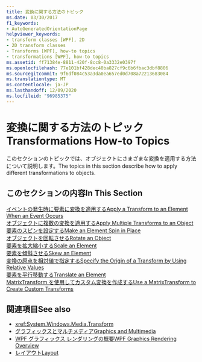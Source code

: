 ```yaml
---
title: 変換に関する方法のトピック
ms.date: 03/30/2017
f1_keywords:
- AutoGeneratedOrientationPage
helpviewer_keywords:
- transform classes [WPF], 2D
- 2D transform classes
- Transforms [WPF], how-to topics
- transformations [WPF], how-to topics
ms.assetid: ff71384e-8811-420f-8cc8-0a3332e0397f
ms.openlocfilehash: 77e101bf428dec40ba827cf9c6b6fbac3dbf8806
ms.sourcegitcommit: 9f6df084c53a3da0ea657ed0d708a72213683084
ms.translationtype: MT
ms.contentlocale: ja-JP
ms.lasthandoff: 12/09/2020
ms.locfileid: "96985375"
---
```

# <a name="transformations-how-to-topics"></a><span data-ttu-id="e386e-102">変換に関する方法のトピック</span><span class="sxs-lookup"><span data-stu-id="e386e-102">Transformations How-to Topics</span></span>
<span data-ttu-id="e386e-103">このセクションのトピックでは、オブジェクトにさまざまな変換を適用する方法について説明します。</span><span class="sxs-lookup"><span data-stu-id="e386e-103">The topics in this section describe how to apply different transformations to objects.</span></span>  
  
## <a name="in-this-section"></a><span data-ttu-id="e386e-104">このセクションの内容</span><span class="sxs-lookup"><span data-stu-id="e386e-104">In This Section</span></span>  
 [<span data-ttu-id="e386e-105">イベントの発生時に要素に変換を適用する</span><span class="sxs-lookup"><span data-stu-id="e386e-105">Apply a Transform to an Element When an Event Occurs</span></span>](how-to-apply-a-transform-to-an-element-when-an-event-occurs.md)  
 [<span data-ttu-id="e386e-106">オブジェクトに複数の変換を適用する</span><span class="sxs-lookup"><span data-stu-id="e386e-106">Apply Multiple Transforms to an Object</span></span>](how-to-apply-multiple-transforms-to-an-object.md)  
 [<span data-ttu-id="e386e-107">要素のスピンを設定する</span><span class="sxs-lookup"><span data-stu-id="e386e-107">Make an Element Spin in Place</span></span>](how-to-make-an-element-spin-in-place.md)  
 [<span data-ttu-id="e386e-108">オブジェクトを回転させる</span><span class="sxs-lookup"><span data-stu-id="e386e-108">Rotate an Object</span></span>](how-to-rotate-an-object.md)  
 [<span data-ttu-id="e386e-109">要素を拡大縮小する</span><span class="sxs-lookup"><span data-stu-id="e386e-109">Scale an Element</span></span>](how-to-scale-an-element.md)  
 [<span data-ttu-id="e386e-110">要素を傾斜させる</span><span class="sxs-lookup"><span data-stu-id="e386e-110">Skew an Element</span></span>](how-to-skew-an-element.md)  
 [<span data-ttu-id="e386e-111">変換の原点を相対値で指定する</span><span class="sxs-lookup"><span data-stu-id="e386e-111">Specify the Origin of a Transform by Using Relative Values</span></span>](how-to-specify-the-origin-of-a-transform-by-using-relative-values.md)  
 [<span data-ttu-id="e386e-112">要素を平行移動する</span><span class="sxs-lookup"><span data-stu-id="e386e-112">Translate an Element</span></span>](how-to-translate-an-element.md)  
 [<span data-ttu-id="e386e-113">MatrixTransform を使用してカスタム変換を作成する</span><span class="sxs-lookup"><span data-stu-id="e386e-113">Use a MatrixTransform to Create Custom Transforms</span></span>](how-to-use-a-matrixtransform-to-create-custom-transforms.md)  
  
## <a name="see-also"></a><span data-ttu-id="e386e-114">関連項目</span><span class="sxs-lookup"><span data-stu-id="e386e-114">See also</span></span>

- <xref:System.Windows.Media.Transform>
- [<span data-ttu-id="e386e-115">グラフィックスとマルチメディア</span><span class="sxs-lookup"><span data-stu-id="e386e-115">Graphics and Multimedia</span></span>](index.md)
- [<span data-ttu-id="e386e-116">WPF グラフィックス レンダリングの概要</span><span class="sxs-lookup"><span data-stu-id="e386e-116">WPF Graphics Rendering Overview</span></span>](wpf-graphics-rendering-overview.md)
- [<span data-ttu-id="e386e-117">レイアウト</span><span class="sxs-lookup"><span data-stu-id="e386e-117">Layout</span></span>](../advanced/layout.md)
